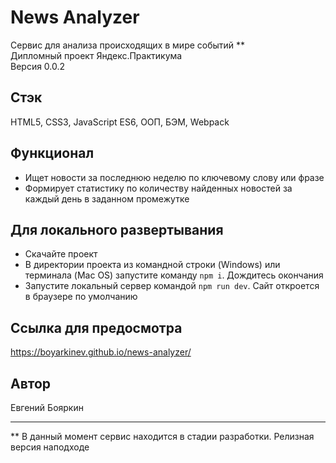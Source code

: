 # News Analyzer

Сервис для анализа происходящих в мире событий **  
Дипломный проект Яндекс.Практикума  
Версия 0.0.2

## Стэк

HTML5, CSS3, JavaScript ES6, ООП, БЭМ, Webpack

## Функционал

* Ищет новости за последнюю неделю по ключевому слову или фразе
* Формирует статистику по количеству найденных новостей за каждый день в заданном промежутке

## Для локального развертывания

* Скачайте проект
* В директории проекта из командной строки (Windows) или терминала (Mac OS) запустите команду `npm i`. Дождитесь окончания
* Запустите локальный сервер командой `npm run dev`. Сайт откроется в браузере по умолчанию

## Ссылка для предосмотра

<https://boyarkinev.github.io/news-analyzer/>

## Автор

Евгений Бояркин
____
** В данный момент сервис находится в стадии разработки. Релизная версия наподходе
